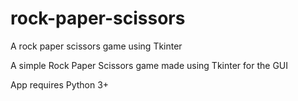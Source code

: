# rock-paper-scissors
A rock paper scissors game using Tkinter

A simple Rock Paper Scissors game made using Tkinter for the GUI

App requires Python 3+
